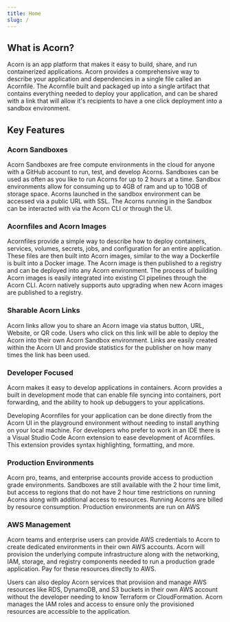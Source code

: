 ```yaml
---
title: Home
slug: /
---
```


## What is Acorn?

Acorn is an app platform that makes it easy to build, share, and run containerized applications. Acorn provides a comprehensive way to describe your application and dependencies in a single file called an Acornfile. The Acornfile built and packaged up into a single artifact that contains everything needed to deploy your application, and can be shared with a link that will allow it's recipients to have a one click deployment into a sandbox environment.

## Key Features

### Acorn Sandboxes

Acorn Sandboxes are free compute environments in the cloud for anyone with a GitHub account to run, test, and develop Acorns. Sandboxes can be used as often as you like to run Acorns for up to 2 hours at a time. Sandbox environments allow for consuming up to 4GB of ram and up to 10GB of storage space. Acorns launched in the sandbox environment can be accessed via a public URL with SSL. The Acorns running in the Sandbox can be interacted with via the Acorn CLI or through the UI.

### Acornfiles and Acorn Images

Acornfiles provide a simple way to describe how to deploy containers, services, volumes, secrets, jobs, and configuration for an entire application. These files are then built into Acorn images, similar to the way a Dockerfile is built into a Docker image. The Acorn image is then published to a registry and can be deployed into any Acorn environment. The process of building Acorn images is easily integrated into existing CI pipelines through the Acorn CLI. Acorn natively supports auto upgrading when new Acorn images are published to a registry.

### Sharable Acorn Links

Acorn links allow you to share an Acorn image via status button, URL, Website, or QR code. Users who click on this link will be able to deploy the Acorn into their own Acorn Sandbox environment. Links are easily created within the Acorn UI and provide statistics for the publisher on how many times the link has been used.

### Developer Focused

Acorn makes it easy to develop applications in containers. Acorn provides a built in development mode that can enable file syncing into containers, port forwarding, and the ability to hook up debuggers to your applications.

Developing Acornfiles for your application can be done directly from the Acorn UI in the playground environment without needing to install anything on your local machine. For developers who prefer to work in an IDE there is a Visual Studio Code Acorn extension to ease development of Acornfiles. This extension provides syntax highlighting, formatting, and more.

### Production Environments

Acorn pro, teams, and enterprise accounts provide access to production grade environments. Sandboxes are still available with the 2 hour time limit, but access to regions that do not have 2 hour time restrictions on running Acorns along with additional access to resources. Running Acorns are billed by resource consumption. Production environments are run on AWS

### AWS Management

Acorn teams and enterprise users can provide AWS credentials to Acorn to create dedicated environments in their own AWS accounts. Acorn will provision the underlying compute infrastructure along with the networking, IAM, storage, and registry components needed to run a production grade application. Pay for these resources directly to AWS.

Users can also deploy Acorn services that provision and manage AWS resources like RDS, DynamoDB, and S3 buckets in their own AWS account without the developer needing to know Terraform or CloudFormation. Acorn manages the IAM roles and access to ensure only the provisioned resources are accessible to the application.
